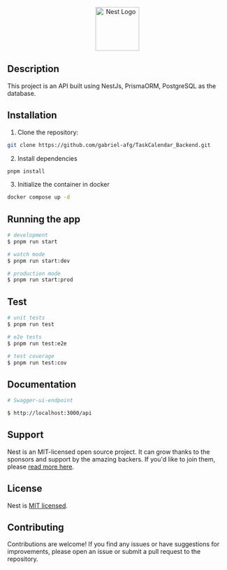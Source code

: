 <p align="center">
  <a href="http://nestjs.com/" target="blank"><img src="https://nestjs.com/img/logo-small.svg" width="100" alt="Nest Logo" /></a>
</p>

## Description

This project is an API built using NestJs, PrismaORM, PostgreSQL as the database.

## Installation
1. Clone the repository:

```bash
git clone https://github.com/gabriel-afg/TaskCalendar_Backend.git
```

2. Install dependencies 
```bash
pnpm install
```

3. Initialize the container in docker
```bash
docker compose up -d
```


## Running the app

```bash
# development
$ pnpm run start

# watch mode
$ pnpm run start:dev

# production mode
$ pnpm run start:prod
```

## Test

```bash
# unit tests
$ pnpm run test

# e2e tests
$ pnpm run test:e2e

# test coverage
$ pnpm run test:cov
```

## Documentation

```bash
# Swagger-ui-endpoint

$ http://localhost:3000/api
```

## Support

Nest is an MIT-licensed open source project. It can grow thanks to the sponsors and support by the amazing backers. If you'd like to join them, please [read more here](https://docs.nestjs.com/support).

## License

Nest is [MIT licensed](LICENSE).

## Contributing

Contributions are welcome! If you find any issues or have suggestions for improvements, please open an issue or submit a pull request to the repository.
